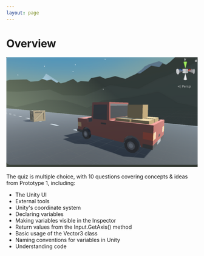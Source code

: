 ```yaml
---
layout: page
---
```


# Overview

<img class="overview-image" src="assets/images/screen-capture.png">

The quiz is multiple choice, with 10 questions covering concepts & ideas from Prototype 1, including:

* The Unity UI
* External tools
* Unity's coordinate system
* Declaring variables
* Making variables visible in the Inspector
* Return values from the Input.GetAxis() method
* Basic usage of the Vector3 class
* Naming conventions for variables in Unity
* Understanding code

<!-- Pull in repostitory-scope variables from _data/page.yml -->
